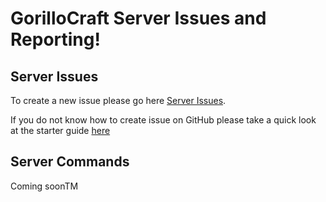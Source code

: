 # GorilloCraft Server Issues and Reporting!

## Server Issues
To create a new issue please go here [Server Issues](https://github.com/GorilloCraft/Server/issues).

If you do not know how to create issue on GitHub please take a quick look at the starter guide [here](https://docs.github.com/en/issues/tracking-your-work-with-issues/quickstart)

## Server Commands
Coming soonTM

